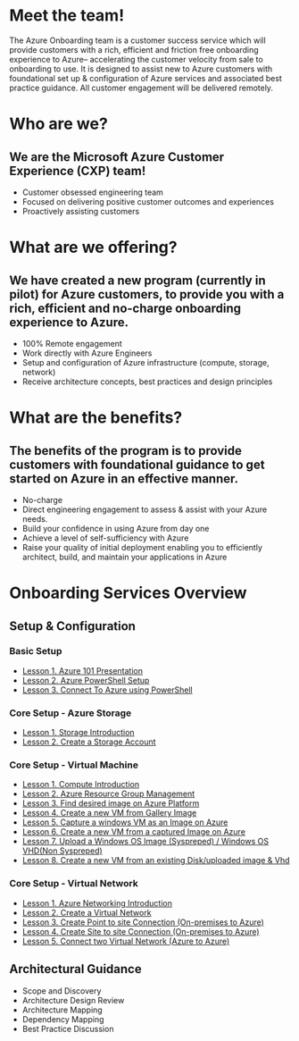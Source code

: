 # Meet the team!
The Azure Onboarding team is a customer success service which will provide customers with a rich, efficient and friction free onboarding experience to Azure– accelerating the customer velocity from sale to onboarding to use.  It is designed to assist new to Azure customers with foundational set up & configuration of Azure services and associated best practice guidance. All customer engagement will be delivered remotely.

# Who are we?
## We are the Microsoft Azure Customer Experience (CXP) team!
* Customer obsessed engineering team
* Focused on delivering positive customer outcomes and experiences
* Proactively assisting customers

# What are we offering?
## We have created a new program (currently in pilot) for Azure customers, to provide you with a rich, efficient and no-charge onboarding experience to Azure.
* 100% Remote engagement
* Work directly with Azure Engineers
* Setup and configuration of Azure infrastructure (compute, storage, network)
* Receive architecture concepts, best practices and design principles

# What are the benefits?
## The benefits of the program is to provide customers with foundational guidance to get started on Azure in an effective manner.
* No-charge
* Direct engineering engagement to assess & assist with your Azure needs.
* Build your confidence in using Azure from day one
* Achieve a level of self-sufficiency with Azure
* Raise your quality of initial deployment enabling you to efficiently architect, build, and maintain your applications in Azure

# Onboarding Services Overview
## Setup & Configuration
### Basic Setup
* [Lesson 1. Azure 101 Presentation](https://github.com/Azure/onboarding-guidance/blob/master/windows/Module%200/L1-Azure101.md)
* [Lesson 2. Azure PowerShell Setup](https://github.com/Azure/onboarding-guidance/blob/master/windows/Module%200/L2-AzurePowershellSetup.md)
* [Lesson 3. Connect To Azure using PowerShell](https://github.com/Azure/onboarding-guidance/blob/master/windows/Module%200/L3-ConnectToAzure.md)

### Core Setup - Azure Storage
* [Lesson 1. Storage Introduction](https://github.com/Azure/onboarding-guidance/blob/master/windows/Module%20I/L1-StorageIntro.md)
* [Lesson 2. Create a Storage Account](https://github.com/Azure/onboarding-guidance/blob/master/windows/Module%20I/L2-StorageAccountMetricsLogging.md)

### Core Setup - Virtual Machine
* [Lesson 1. Compute Introduction](https://github.com/Azure/onboarding-guidance/blob/master/windows/Module%20II/L1-ComputeIntro.md)
* [Lesson 2. Azure Resource Group Management](https://github.com/Azure/onboarding-guidance/blob/master/windows/Module%20II/L2-AzureRMResourceGroupMgmt.md)
* [Lesson 3. Find desired image on Azure Platform](https://github.com/Azure/onboarding-guidance/blob/master/windows/Module%20II/L3-FindAPublishedImage.md)
* [Lesson 4. Create a new VM from Gallery Image](https://github.com/Azure/onboarding-guidance/blob/master/windows/Module%20II/L4-CreateVirtualMachineGI.md)
* [Lesson 5. Capture a windows VM as an Image on Azure](https://github.com/Azure/onboarding-guidance/blob/master/windows/Module%20II/L5-CaptureWindowsVMImage.md)
* [Lesson 6. Create a new VM from a captured Image on Azure](https://github.com/Azure/onboarding-guidance/blob/master/windows/Module%20II/L6-DeployCapturedVM.md)
* [Lesson 7. Upload a Windows OS Image (Syspreped) / Windows OS VHD(Non Syspreped)](https://github.com/Azure/onboarding-guidance/blob/master/windows/Module%20II/L7-UploadedVMfromOnpremise.md)
* [Lesson 8. Create a new VM from an existing Disk/uploaded image & Vhd](https://github.com/Azure/onboarding-guidance/blob/master/windows/Module%20II/L8-DeployVMuploadedVHD.md)

### Core Setup - Virtual Network
* [Lesson 1. Azure Networking Introduction](https://github.com/Azure/onboarding-guidance/blob/master/windows/Module%20III/L1-NetworkIntro.md)
* [Lesson 2. Create a Virtual Network](https://github.com/Azure/onboarding-guidance/blob/master/windows/Module%20III/L2-CreateVirtualNetwork.md)
* [Lesson 3. Create Point to site Connection (On-premises to Azure)](https://github.com/Azure/onboarding-guidance/blob/master/windows/Module%20III/L3-Point2Site.md)
* [Lesson 4. Create Site to site Connection (On-premises to Azure)](https://github.com/Azure/onboarding-guidance/blob/master/windows/Module%20III/L4-Site2SiteAuzreonPremise.md)
* [Lesson 5. Connect two Virtual Network (Azure to Azure)](https://github.com/Azure/onboarding-guidance/blob/master/windows/Module%20III/L5-Site2Site2Vnets.md)

## Architectural Guidance
* Scope and Discovery
* Architecture Design Review
* Architecture Mapping
* Dependency Mapping
* Best Practice Discussion
